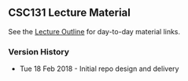 ## CSC131 Lecture Material

See the [Lecture Outline](docs/README.md) for day-to-day material links.

### Version History

* Tue 18 Feb 2018 - Initial repo design and delivery
